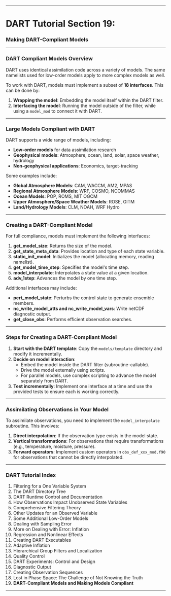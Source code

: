 
---

# DART Tutorial Section 19:  
### Making DART-Compliant Models  

---

### DART Compliant Models Overview

DART uses identical assimilation code across a variety of models. The same namelists used for low-order models apply to more complex models as well.

To work with DART, models must implement a subset of **18 interfaces**. This can be done by:
1. **Wrapping the model**: Embedding the model itself within the DART filter.
2. **Interfacing the model**: Running the model outside of the filter, while using a `model_mod` to connect it with DART.

---

### Large Models Compliant with DART

DART supports a wide range of models, including:
- **Low-order models** for data assimilation research
- **Geophysical models**: Atmosphere, ocean, land, solar, space weather, hydrology
- **Non-geophysical applications**: Economics, target-tracking

Some examples include:
- **Global Atmosphere Models**: CAM, WACCM, AM2, MPAS
- **Regional Atmosphere Models**: WRF, COSMO, NCOMMAS
- **Ocean Models**: POP, ROMS, MIT OGCM
- **Upper Atmosphere/Space Weather Models**: ROSE, GITM
- **Land/Hydrology Models**: CLM, NOAH, WRF Hydro

---

### Creating a DART-Compliant Model

For full compliance, models must implement the following interfaces:
1. **get_model_size**: Returns the size of the model.
2. **get_state_meta_data**: Provides location and type of each state variable.
3. **static_init_model**: Initializes the model (allocating memory, reading namelist).
4. **get_model_time_step**: Specifies the model's time step.
5. **model_interpolate**: Interpolates a state value at a given location.
6. **adv_1step**: Advances the model by one time step.

Additional interfaces may include:
- **pert_model_state**: Perturbs the control state to generate ensemble members.
- **nc_write_model_atts and nc_write_model_vars**: Write netCDF diagnostic output.
- **get_close_obs**: Performs efficient observation searches.

---

### Steps for Creating a DART-Compliant Model

1. **Start with the DART template**: Copy the `models/template` directory and modify it incrementally.
2. **Decide on model interaction**:
   - Embed the model inside the DART filter (subroutine-callable).
   - Drive the model externally using scripts.
   - For parallel models, use complex scripting to advance the model separately from DART.
3. **Test incrementally**: Implement one interface at a time and use the provided tests to ensure each is working correctly.

---

### Assimilating Observations in Your Model

To assimilate observations, you need to implement the `model_interpolate` subroutine. This involves:
1. **Direct interpolation**: If the observation type exists in the model state.
2. **Vertical transformations**: For observations that require transformations (e.g., temperature, moisture, pressure).
3. **Forward operators**: Implement custom operators in `obs_def_xxx_mod.f90` for observations that cannot be directly interpolated.

---

### DART Tutorial Index

1. Filtering for a One Variable System
2. The DART Directory Tree
3. DART Runtime Control and Documentation
4. How Observations Impact Unobserved State Variables
5. Comprehensive Filtering Theory
6. Other Updates for an Observed Variable
7. Some Additional Low-Order Models
8. Dealing with Sampling Error
9. More on Dealing with Error: Inflation
10. Regression and Nonlinear Effects
11. Creating DART Executables
12. Adaptive Inflation
13. Hierarchical Group Filters and Localization
14. Quality Control
15. DART Experiments: Control and Design
16. Diagnostic Output
17. Creating Observation Sequences
18. Lost in Phase Space: The Challenge of Not Knowing the Truth
19. **DART-Compliant Models and Making Models Compliant**

---

